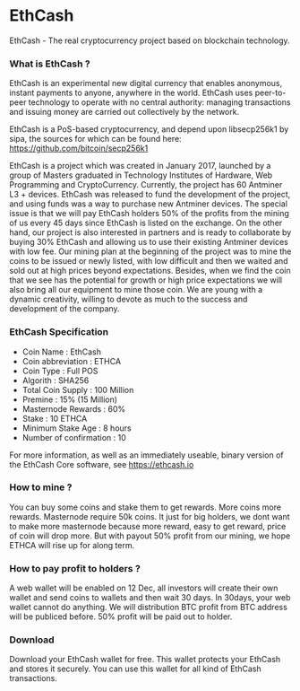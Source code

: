 # EthCash
EthCash - The real cryptocurrency project based on blockchain technology.

<h3>What is EthCash ?</h3>
EthCash is an experimental new digital currency that enables anonymous, instant payments to anyone, anywhere in the world. EthCash uses peer-to-peer technology to operate with no central authority: managing transactions and issuing money are carried out collectively by the network. 

EthCash is a PoS-based cryptocurrency, and depend upon libsecp256k1 by sipa, the sources for which can be found here: https://github.com/bitcoin/secp256k1

EthCash is a project which was created in January 2017, launched by a group of Masters graduated in Technology Institutes of Hardware, Web Programming and CryptoCurrency. Currently, the project has 60 Antminer L3 + devices. EthCash was released to fund the development of the project, and using funds was a way to purchase new Antminer devices. The special issue is that we will pay EthCash holders 50% of the profits from the mining of us every 45 days since EthCash is listed on the exchange. On the other hand, our project is also interested in partners and is ready to collaborate by buying 30% EthCash and allowing us to use their existing Antminer devices with low fee. Our mining plan at the beginning of the project was to mine the coins to be issued or newly listed, with low difficult and then we waited and sold out at high prices beyond expectations. Besides, when we find the coin that we see has the potential for growth or high price expectations we will also bring all our equipment to mine those coin. We are young with a dynamic creativity, willing to devote as much to the success and development of the company.

<h3>EthCash Specification</h3>
<ul>
  <li>Coin Name : EthCash</li>
  <li>Coin abbreviation : ETHCA</li>
  <li>Coin Type : Full POS</li>
  <li>Algorith : SHA256</li>
  <li>Total Coin Supply : 100 Million</li>
  <li>Premine : 15% (15 Million)</li>
  <li>Masternode Rewards : 60%</li>
  <li>Stake : 10 ETHCA</li>
  <li>Minimum Stake Age : 8 hours</li>
  <li>Number of confirmation : 10</li>
</ul>

For more information, as well as an immediately useable, binary version of the EthCash Core software, see https://ethcash.io

<h3>How to mine ?</h3>

You can buy some coins and stake them to get rewards. More coins more rewards. Masternode require 50k coins. It just for big holders, we dont want to make more masternode because more reward, easy to get reward, price of coin will drop more. But with payout 50% profit from our mining, we hope ETHCA will rise up for along term.

<h3>How to pay profit to holders ?</h3>

A web wallet will be enabled on 12 Dec, all investors will create their own wallet and send coins to wallets and then wait 30 days. In 30days, your web wallet cannot do anything. We will distribution BTC profit from BTC address will be publiced before. 50% profit will be paid out to holder.

<h3>Download</h3>

Download your EthCash wallet for free. This wallet protects your EthCash and stores it securely. You can use this wallet for all kind of EthCash transactions.



